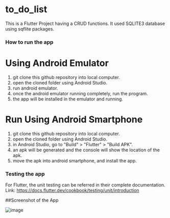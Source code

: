 # to_do_list

This is a Flutter Project having a CRUD functions. It used SQLITE3 database using sqflite packages. 

### How to run the app

# Using Android Emulator 
1. git clone this github repository into local computer.
2. open the cloned folder using Android Studio.
3. run android emulator.
4. once the android emulator running completely, run the program.
5. the app will be installed in the emulator and running.


# Run Using Android Smartphone
1. git clone this github repository into local computer.
2. open the cloned folder using Android Studio.
3. in Android Studio, go to "Build" > "Flutter" > "Build APK".
4. an apk will be generated and the console will show the location of the apk.
5. move the apk into android smartphone, and install the app.



### Testing the app
For Flutter, the unit testing can be referred in their complete documentation.
Link: https://docs.flutter.dev/cookbook/testing/unit/introduction


##Screenshot of the App

![image](https://user-images.githubusercontent.com/75253696/177811446-f158a0e9-76e2-40c0-8b9f-b49095e55938.png)
